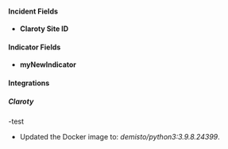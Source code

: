 
#### Incident Fields
- **Claroty Site ID**

#### Indicator Fields
- **myNewIndicator**

#### Integrations
##### Claroty
-test
- Updated the Docker image to: *demisto/python3:3.9.8.24399*.
